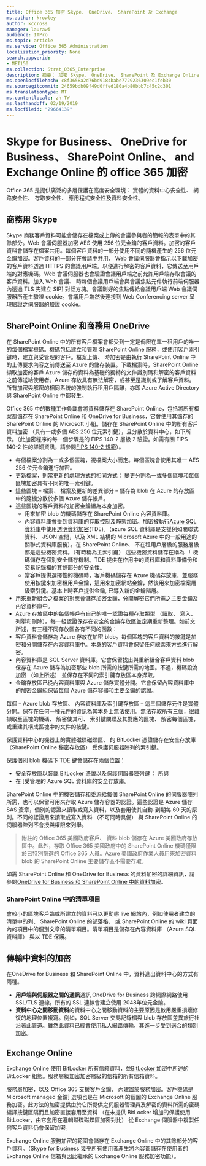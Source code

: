 ```yaml
---
title: Office 365 加密 Skype、 OneDrive、 SharePoint 及 Exchange
ms.author: krowley
author: kccross
manager: laurawi
audience: ITPro
ms.topic: article
ms.service: Office 365 Administration
localization_priority: None
search.appverid:
- MET150
ms.collection: Strat_O365_Enterprise
description: 摘要： 加密 Skype、 OneDrive、 SharePoint 及 Exchange Online 的描述。
ms.openlocfilehash: c8f3658a2d76bd9184babe7729236309ec1feb30
ms.sourcegitcommit: 24659bdb09f49d0ffed180a4b80bbb7c45c2d301
ms.translationtype: MT
ms.contentlocale: zh-TW
ms.lasthandoff: 02/19/2019
ms.locfileid: "29664139"
---
```

# <a name="office-365-encryption-for-skype-for-business-onedrive-for-business-sharepoint-online-and-exchange-online"></a>Skype for Business、 OneDrive for Business、 SharePoint Online、 and Exchange Online 的 office 365 加密

Office 365 是提供廣泛的多層保護在高度安全環境： 實體的資料中心安全性、 網路安全性、 存取安全性、 應用程式安全性及資料安全性。

## <a name="skype-for-business"></a>商務用 Skype
Skype 商務客戶資料可能會儲存在檔案或上傳的會議參與者的簡報的表單中的其餘部分。Web 會議伺服器加密 AES 使用 256 位元金鑰的客戶資料。加密的客戶資料會儲存在檔案共用。每個客戶資料的一部分使用不同的隨機產生的 256 位元金鑰加密。客戶資料的一部分在會議中共用、 Web 會議伺服器會指示以下載加密的客戶資料透過 HTTPS 的會議用戶端。以便進行解密的客戶資料，它傳送至用戶端的對應機碼。Web 會議伺服器也會驗證會議用戶端之前允許用戶端存取會議的客戶資料。加入 Web 會議、 時每個會議用戶端會與會議焦點元件執行前端伺服器內透過 TLS 先建立 SIP] 對話方塊。會議剛好的焦點傳給會議用戶端 Web 會議伺服器所產生驗證 cookie。會議用戶端然後連接到 Web Conferencing server 呈現驗證之伺服器的驗證 cookie。

## <a name="sharepoint-online-and-onedrive-for-business"></a>SharePoint Online 和商務用 OneDrive
在 SharePoint Online 中的所有客戶檔案會都受到一定是侷限在單一租用戶的唯一的每個檔案機碼。機碼包括建立和管理 SharePoint Online 服務，或使用客戶索引鍵時，建立與受管理的客戶。檔案上傳、 時加密是由執行 SharePoint Online 中的上傳要求內容之前傳送至 Azure 的儲存裝置。下載檔案時，SharePoint Online 擷取加密的客戶 Azure 儲存的資料為基礎的獨特的文件識別碼和解密的客戶資料之前傳送給使用者。Azure 存放具有無法解密，或甚至是識別或了解客戶資料。所有加密與解密的相同系統的強制執行租用戶隔離，亦即 Azure Active Directory 與 SharePoint Online 中都發生。

Office 365 中的數種工作負載會將資料儲存在 SharePoint Online，包括將所有檔案都儲存在 SharePoint Online 和 OneDrive for Business，它會使用其儲存的 SharePoint Online 的 Microsoft 小組。儲存在 SharePoint Online 中的所有客戶資料加密 （具有一或多個 AES 256 位元索引鍵），且分散於資料中心，如下所示。（此加密程序的每一個步驟是的 FIPS 140-2 層級 2 驗證。如需有關 FIPS 140-2 性的詳細資訊，請參閱[FIPS 140-2 規範](https://docs.microsoft.com/previous-versions/sql/sql-server-2008-r2/bb326611(v=sql.105))）。
- 每個檔案分割為一或多個區塊，視檔案大小而定。每個區塊會使用其唯一 AES 256 位元金鑰進行加密。
- 更新檔案，則當更新的處理方式的相同方式： 變更分割為一或多個區塊和每個區塊加密具有不同的唯一索引鍵。
- 這些區塊 – 檔案、 檔案及更新的差異部分 – 儲存為 blob 在 Azure 的存放區中的隨機分散於多個 Azure 儲存帳戶。 
- 這些區塊的客戶資料的加密金鑰組為本身加密。
   - 用來加密 blob 的機碼儲存在 SharePoint Online 內容資料庫。
   - 內容資料庫會受到資料庫的存取控制及靜態加密。加密被執行[Azure SQL 資料庫](https://docs.microsoft.com/azure/sql-database/sql-database-technical-overview)中使用[透明資料加密](https://docs.microsoft.com/sql/relational-databases/security/encryption/transparent-data-encryption-tde)(TDE)。（azure SQL 資料庫是支援例如關聯式資料、 JSON 空間，以及 XML 結構的 Microsoft Azure 中的一般用途的關聯式資料庫服務）。在 SharePoint Online、 不在租用戶層級的服務層級都是這些機密資料。（有時稱為主索引鍵） 這些機密資料儲存在稱為 「 機碼儲存在個別安全儲存機制。TDE 提供在作用中的資料庫和資料庫備份和交易記錄檔的其餘部分的安全性。 
   - 當客戶提供選擇性的機碼時，客戶機碼儲存在 Azure 機碼存放庫，並服務使用按鍵來加密租用戶金鑰，這用來加密網站金鑰，然後用來加密檔案層級索引鍵。基本上時客戶提供金鑰, 已導入新的金鑰階層。
- 用來重新組合之檔案的對應會儲存加密金鑰，分開解密它們所需之主要金鑰及內容資料庫中。
- Azure 存放區中的每個帳戶有自己的唯一認證每種存取類型 （讀取、 寫入、 列舉和刪除）。每一組認證保存在安全的金鑰存放區並定期重新整理。如前文所述，有三種不同存放區各有不同的函數：
- 客戶資料會儲存為 Azure 存放在加密 blob。每個區塊的客戶資料的按鍵是加密和分開儲存在內容資料庫中。本身的客戶資料會保留任何線索來方式進行解密。
- 內容資料庫是 SQL Server 資料庫。它會保留找出與重新組合客戶資料 blob 保存在 Azure 儲存為加密那些 blob 所需的按鍵所需的地圖。不過，機碼設為加密 （如上所述） 並保存在不同的索引鍵存放區本身擷取。
- 金鑰存放區已從內容資料庫與 Azure 儲存實體分開。它會保留內容資料庫中的加密金鑰組保留每個 Azure 儲存容器和主要金鑰的認證。

每個 – Azure blob 存放區、 內容資料庫及索引鍵存放區 – 這三個儲存元件是實體分開。保存在任何一種元件的資訊為其本身上無法使用。無法存取所有三個，很難擷取至區塊的機碼、 解密使其可、 索引鍵關聯及其對應的區塊、 解密每個區塊，或重建其構成區塊中的文件的按鍵。

保護資料中心的機器上的實體磁碟磁碟區、 的 BitLocker 憑證儲存在安全存放庫 （SharePoint Online 秘密存放區） 受保護伺服器陣列的索引鍵。

保護個別 blob 機碼下 TDE 鍵會儲存在兩個位置：
- 安全存放庫以裝載 BitLocker 憑證以及保護伺服器陣列鍵 ； 所與
- 在 [受管理的 Azure SQL 資料庫的安全存放庫。

SharePoint Online 中的機密儲存和委派給每個 SharePoint Online 的伺服器陣列所需，也可以保留可用來存取 Azure 儲存容器的認證。這些認證是 Azure 儲存 SAS 簽章，個別的認證來讀取或寫入資料，以及套用使其自動-到期每 60 天的原則。不同的認證用來讀取或寫入資料 （不可同時具備） 與 SharePoint Online 的伺服器陣列不會授與權限來列舉。

> 附註的 Office 365 美國政府客戶、 資料 blob 儲存在 Azure 美國政府存放區中。此外，存取 Office 365 美國政府中的 SharePoint Online 機碼僅限於已特別篩選的 Office 365 人員。Azure 美國政府作業人員用來加密資料 blob 的 SharePoint Online 主要儲存區不需要存取。

如需 SharePoint Online 和 OneDrive for Business 的資料加密的詳細資訊，請參閱[OneDrive for Business 和 SharePoint Online 中的資料加密](https://technet.microsoft.com/en-us/library/dn905447.aspx)。

### <a name="list-items-in-sharepoint-online"></a>SharePoint Online 中的清單項目
會較小的區塊客戶臨或所建立的資料可以更動態 live 網站內，例如使用者建立的清單中的列、 SharePoint Online 的部落格、 或 SharePoint Online 的 wiki 頁面內的項目中的個別文章的清單項目。清單項目是儲存在內容資料庫 （Azure SQL 資料庫） 與以 TDE 保護。

## <a name="encryption-of-data-in-transit"></a>傳輸中資料的加密
在OneDrive for Business 和 SharePoint Online 中，資料進出資料中心的方式有兩種。
- **用戶端與伺服器之間的通訊**通訊 OneDrive for Business 跨網際網路使用 SSL/TLS 連線。所有的 SSL 連線會建立使用 2048年位元金鑰。
- **資料中心之間移動資料**的資料中心之間移動資料的主要原因是啟用嚴重損壞修復的地理位置複寫。例如，SQL Server 交易記錄檔與 blob 存放區差異旅行社沿著此管道。雖然此資料已經會使用私人網路傳輸，其進一步受到適合的類別加密。


## <a name="exchange-online"></a>Exchange Online
Exchange Online 使用 BitLocker 所有信箱資料，並[BitLocker 加密](office-365-bitlocker-and-distributed-key-manager-for-encryption.md)中所述的 BitLocker 組態。服務層級加密加密層級的信箱的所有信箱資料。 

服務層加密，以及 Office 365 支援客戶金鑰、 內建置於服務加密。客戶機碼是 Microsoft managed 金鑰] 選項也是在 Microsoft 的藍圖的 Exchange Online 服務加密。此方法的加密提供由於它所提供之伺服器管理員及解密的資料所需的密碼編譯按鍵區隔而且加密直接套用至資料 （在未提供 BitLocker 增加的保護使用 BitLocker，由它套用在邏輯磁碟磁碟區加密對比） 從 Exchange 伺服器中複製任何客戶資料仍會保留加密。

Exchange Online 服務加密的範圍會儲存在 Exchange Online 中的其餘部分的客戶資料。（Skype for Business 幾乎所有使用者產生將內容都儲存在使用者的 Exchange Online 信箱與因此繼承的 Exchange Online 服務加密功能）。

